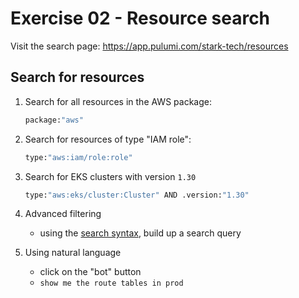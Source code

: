 # Exercise 02 - Resource search

Visit the search page: https://app.pulumi.com/stark-tech/resources

## Search for resources

1. Search for all resources in the AWS package:

    ```bash
    package:"aws"
    ```

1. Search for resources of type "IAM role":

    ```bash
    type:"aws:iam/role:role"
    ```

1. Search for EKS clusters with version `1.30`

    ```bash
    type:"aws:eks/cluster:Cluster" AND .version:"1.30"
    ```

1. Advanced filtering

    * using the [search syntax](https://www.pulumi.com/docs/pulumi-cloud/insights/search/#query-syntax), build up a search query

1. Using natural language

    * click on the "bot" button
    * `show me the route tables in prod`
